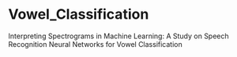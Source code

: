 # Vowel_Classification
Interpreting Spectrograms in Machine Learning: A Study on Speech Recognition Neural Networks for Vowel Classification
